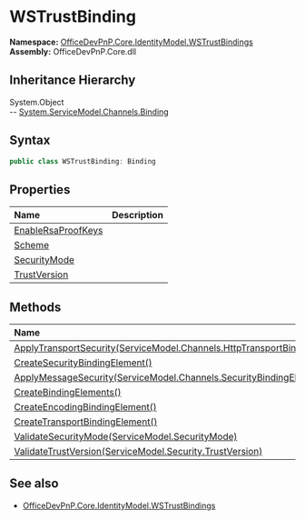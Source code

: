 # WSTrustBinding
  

**Namespace:** [OfficeDevPnP.Core.IdentityModel.WSTrustBindings](OfficeDevPnP.Core.IdentityModel.WSTrustBindings.md)  
**Assembly:** OfficeDevPnP.Core.dll  
## Inheritance Hierarchy
System.Object  
-- [System.ServiceModel.Channels.Binding](System.ServiceModel.Channels.Binding.md)
## Syntax
```C#
public class WSTrustBinding: Binding
```
## Properties
|**Name**|**Description**|
|:-----|:-----|
| [EnableRsaProofKeys](OfficeDevPnP.Core.IdentityModel.WSTrustBindings.WSTrustBinding.EnableRsaProofKeys.md) | 
| [Scheme](OfficeDevPnP.Core.IdentityModel.WSTrustBindings.WSTrustBinding.Scheme.md) | 
| [SecurityMode](OfficeDevPnP.Core.IdentityModel.WSTrustBindings.WSTrustBinding.SecurityMode.md) | 
| [TrustVersion](OfficeDevPnP.Core.IdentityModel.WSTrustBindings.WSTrustBinding.TrustVersion.md) | 
## Methods
|**Name**|**Description**|
|:-----|:-----|
| [ApplyTransportSecurity(ServiceModel.Channels.HttpTransportBindingElement)](OfficeDevPnP.Core.IdentityModel.WSTrustBindings.WSTrustBinding.ApplyTransportSecurityServiceModel.Channels.HttpTransportBindingElement.md) | 
| [CreateSecurityBindingElement()](OfficeDevPnP.Core.IdentityModel.WSTrustBindings.WSTrustBinding.CreateSecurityBindingElement.md) | 
| [ApplyMessageSecurity(ServiceModel.Channels.SecurityBindingElement)](OfficeDevPnP.Core.IdentityModel.WSTrustBindings.WSTrustBinding.ApplyMessageSecurityServiceModel.Channels.SecurityBindingElement.md) | 
| [CreateBindingElements()](OfficeDevPnP.Core.IdentityModel.WSTrustBindings.WSTrustBinding.CreateBindingElements.md) | 
| [CreateEncodingBindingElement()](OfficeDevPnP.Core.IdentityModel.WSTrustBindings.WSTrustBinding.CreateEncodingBindingElement.md) | 
| [CreateTransportBindingElement()](OfficeDevPnP.Core.IdentityModel.WSTrustBindings.WSTrustBinding.CreateTransportBindingElement.md) | 
| [ValidateSecurityMode(ServiceModel.SecurityMode)](OfficeDevPnP.Core.IdentityModel.WSTrustBindings.WSTrustBinding.ValidateSecurityModeServiceModel.SecurityMode.md) | 
| [ValidateTrustVersion(ServiceModel.Security.TrustVersion)](OfficeDevPnP.Core.IdentityModel.WSTrustBindings.WSTrustBinding.ValidateTrustVersionServiceModel.Security.TrustVersion.md) | 
## See also
- [OfficeDevPnP.Core.IdentityModel.WSTrustBindings](OfficeDevPnP.Core.IdentityModel.WSTrustBindings.md)
